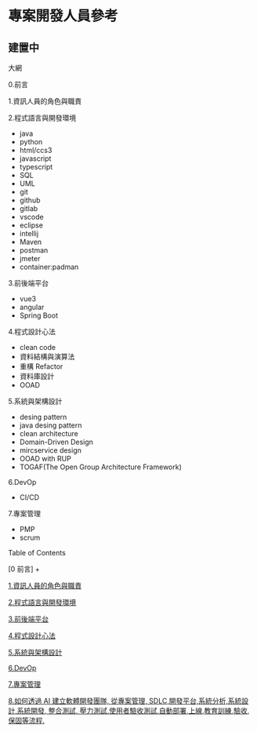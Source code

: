 # 專案開發人員參考

## 建置中

大網

0.前言

1.資訊人員的角色與職責

2.程式語言與開發環境

+ java
+ python
+ html/ccs3
+ javascript
+ typescript
+ SQL
+ UML
+ git
+ github
+ gitlab
+ vscode
+ eclipse
+ intellij
+ Maven
+ postman
+ jmeter
+ container:padman

3.前後端平台

+ vue3
+ angular
+ Spring Boot

4.程式設計心法

+ clean code
+ 資料結構與演算法
+ 重構 Refactor
+ 資料庫設計
+ OOAD

5.系統與架構設計

+ desing pattern
+ java desing pattern
+ clean architecture
+ Domain-Driven Design
+ mircservice design
+ OOAD with RUP
+ TOGAF(The Open Group Architecture Framework)

6.DevOp

+ CI/CD

7.專案管理

+ PMP
+ scrum

Table of Contents

[0 前言]
+

[1.資訊人員的角色與職責](docs/Information_Personnel_Roles_and_Responsibilities/README.md)

[2.程式語言與開發環境](docs/Programming_Languages_​​and_Development_Environments/README.md)

[3.前後端平台](docs/Front-end_and_back-end_platforms/README.md)

[4.程式設計心法](docs/Programming_mindset/README.md)

[5.系統與架構設計](docs/System_and_Architecture_Design/README.md)

[6.DevOp](docs/devop/README.md)

[7.專案管理](docs/project_management/README.md)

[8.如何透過 AI 建立軟體開發團隊, 從專案管理, SDLC,開發平台,系統分析,系統設計,系統開發, 整合測試, 壓力測試,使用者驗收測試,自動部署,上線,教育訓練,驗收,保固等流程.](docs/How_to_Build_Software_Development_Teams_with_AI/README.md)

